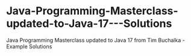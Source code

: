 # Java-Programming-Masterclass-updated-to-Java-17---Solutions
Java Programming Masterclass updated to Java 17 from Tim Buchalka - Example Solutions
